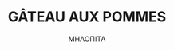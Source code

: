 ---
title: "GÂTEAU AUX POMMES"
subtitle: "ΜΗΛΟΠΙΤΑ"
ingredients:
  - title: "STREUSEL"
    theingredients:
      - ingredient: "Σκόνη αμυγδάλου (πούδρα)"
      - ingredient: "Ζάχαρη"
      - ingredient: "Αλεύρι 55%"
      - ingredient: "Βούτυρο"
      - ingredient: "Βούτυρο του κακάο"
      - ingredient: "Πραλίνα"
  - title: "ΓΕΜΙΣΗ"
    theingredients:
      - ingredient: "Μήλα κομμένα καρέ"
      - ingredient: "Pectine NH Nappage[^35]"
  - title: "ΑΦΡΟΣ ΚΑΝΕΛΑΣ"
    theingredients:
      - ingredient: "500γρ. νερό"
      - ingredient: "230γρ. ζάχαρη"
      - ingredient: "2γρ. κανέλα"
      - ingredient: "20γρ. φύλλα ζελατίνης"
preparation:
  - title: "STREUZEL"
    method: "Χτυπάμε στο μίξερ με το φτερό την πούδρα, την ζάχαρη και το αλεύρι. Στη συνέχεια ρίχνουμε σε κομμάτια το βούτυρο έτσι ώστε να διασκορπιστεί σε όλο το μείγμα και να υπάρχει ίδια ποσότητα διαλυμένου λίπους. Βάζουμε το μείγμα στο ψηγείο και το αφήνουμε απο μια μέρα εώς μια εβδομάδα ή στην κατάψηξη για περισσότερο διάστημα. Σκορπάμε το μείγμα σε ένα ταψί και το ψήνουμε στον φούρνο στους 160 &#176;&#67; για περίπου 30 λεπτά. Λιώνουμε το βούτυρο του κακάο και ρίχνουμε μέσα την πραλίνα και το streuzel και να ανακατεύουμε καλά. Τοποθετούμε το μείγμα σε τσέρκι ή σε κουπάτ δημιουργόντας μια στρώση χωρίς να πατήσουμε έντονα και δυνατά το μείγμα[^36]."
  - title: "ΓΕΜΙΣΗ"
    method: "Σε ένα κατσαρολάκι ξεραίνουμε τα κομμένα μήλα και ρίχνουμε μέσα pectine nh nappage[^37]. Μόλις είναι έτοιμο το μείγμα το τοποθετούμε σε φόρμες και το βάζουμε στο ψυγείο."
  - title: "ΑΦΡΟΣ ΚΑΝΕΛΑΣ"
    method: "Σε ένα κατσαρολάκι βράζουμε το νερό, την ζάχαρη και την κανέλα και στη συνέχεια ρίχνουμε τα φύλλα ζελατίνης. Βάζουμε το μείγμα στο ψηγείο για να σφήξει και να γίνει ζελές. Όταν γίνει ζελές το χτηπάμε στο μίξερ με το σύρμα για να πάρει κρεμώδη υφή."
  - title: "ΣΥΝΑΡΜΟΛΟΓΗΣΗ"
    method: "Ξεφορμάρουμε τα streuzel και την γέμιση απο τις φόρμες. Τοποθετούμε την γέμιση πάνω στην στρώση του streuzel και απο πάνω με την βοήθεια του κορνέ βάζουμε τον αφρό κανέλας."
footnotes:
  - footnote: "[^35]: Pectine NH Nappage είναι πηκτίνη και χρησιμοποιείται σε μαρμελάδες ή σε ζελέ επικάλυψης."
  - footnote: "[^36]: Αυτό θα έχει σαν αποτέλεσμα να σφήξει πολύ η βάση λόγω του βυτύρου του κακάο που περιέχει, θα γίνει ένα και δεν θα τρώγεται γι' αυτό πρέπει να παίρνει αέρα."
  - footnote: "[^37]: Βοηθάει να ισορροπήσουν τα υγρά που υπάρχουν."
---